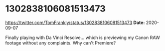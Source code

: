 # 1302838106081513473
https://twitter.com/TomFrankly/status/1302838106081513473
**Date:** 2020-09-07

Finally playing with Da Vinci Resolve... which is previewing my Canon RAW footage without any complaints. Why can't Premiere?
